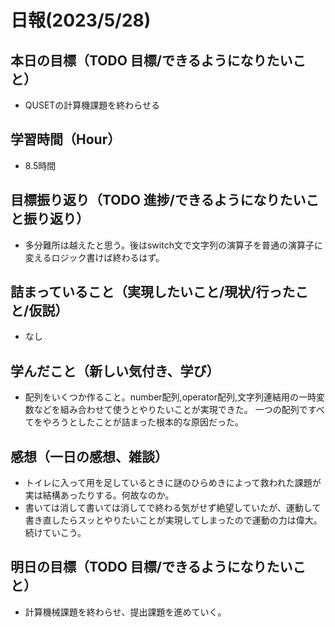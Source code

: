# 日報(2023/5/28)

## 本日の目標（TODO 目標/できるようになりたいこと）

- QUSETの計算機課題を終わらせる

## 学習時間（Hour）
- 8.5時間

## 目標振り返り（TODO 進捗/できるようになりたいこと振り返り）
- 多分難所は越えたと思う。後はswitch文で文字列の演算子を普通の演算子に変えるロジック書けば終わるはず。

## 詰まっていること（実現したいこと/現状/行ったこと/仮説）

- なし


## 学んだこと（新しい気付き、学び）
- 配列をいくつか作ること。number配列,operator配列,文字列連結用の一時変数などを組み合わせて使うとやりたいことが実現できた。
一つの配列ですべてをやろうとしたことが詰まった根本的な原因だった。
## 感想（一日の感想、雑談）

- トイレに入って用を足しているときに謎のひらめきによって救われた課題が実は結構あったりする。何故なのか。
- 書いては消して書いては消してで終わる気がせず絶望していたが、運動して書き直したらスッとやりたいことが実現してしまったので運動の力は偉大。続けていこう。

## 明日の目標（TODO 目標/できるようになりたいこと）

- 計算機械課題を終わらせ、提出課題を進めていく。